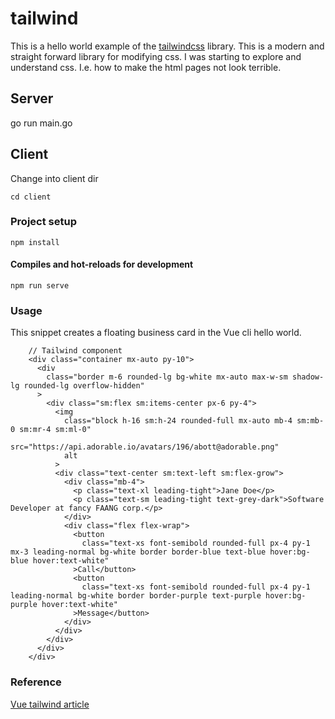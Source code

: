 # tailwind

This is a hello world example of the [tailwindcss](https://github.com/tailwindcss/tailwindcss)
library. This is a modern and straight forward library for modifying css. I was
starting to explore and understand css. I.e. how to make the html pages not
look terrible. 

## Server

go run main.go

## Client

Change into client dir

```
cd client
```

### Project setup
```
npm install
```

#### Compiles and hot-reloads for development
```
npm run serve
```

### Usage 

This snippet creates a floating business card in the Vue cli hello world. 

```
    // Tailwind component
    <div class="container mx-auto py-10">
      <div
        class="border m-6 rounded-lg bg-white mx-auto max-w-sm shadow-lg rounded-lg overflow-hidden"
      >
        <div class="sm:flex sm:items-center px-6 py-4">
          <img
            class="block h-16 sm:h-24 rounded-full mx-auto mb-4 sm:mb-0 sm:mr-4 sm:ml-0"
            src="https://api.adorable.io/avatars/196/abott@adorable.png"
            alt
          >
          <div class="text-center sm:text-left sm:flex-grow">
            <div class="mb-4">
              <p class="text-xl leading-tight">Jane Doe</p>
              <p class="text-sm leading-tight text-grey-dark">Software Developer at fancy FAANG corp.</p>
            </div>
            <div class="flex flex-wrap">
              <button
                class="text-xs font-semibold rounded-full px-4 py-1 mx-3 leading-normal bg-white border border-blue text-blue hover:bg-blue hover:text-white"
              >Call</button>
              <button
                class="text-xs font-semibold rounded-full px-4 py-1 leading-normal bg-white border border-purple text-purple hover:bg-purple hover:text-white"
              >Message</button>
            </div>
          </div>
        </div>
      </div>
    </div>
```


### Reference

[Vue tailwind article](https://medium.com/backticks-tildes/how-to-configure-your-vue-js-app-to-use-tailwind-css-a6f95d06e1c7)